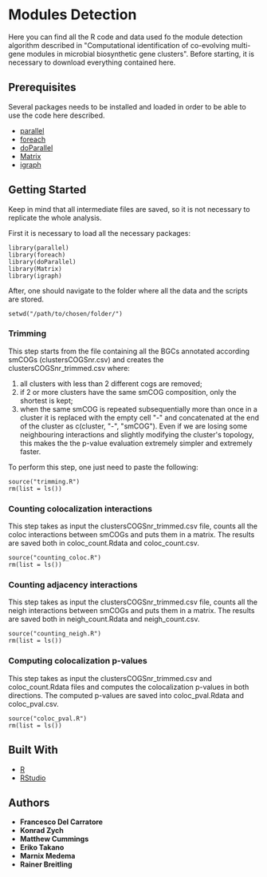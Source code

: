 # Modules Detection
Here you can find all the R code and data used fo the module detection algorithm
described in "Computational identification of co-evolving multi-gene modules in microbial biosynthetic gene clusters".
Before starting, it is necessary to download everything contained here.

## Prerequisites
Several packages needs to be installed and loaded in order to be able to use the code here described.
* [parallel](https://cran.r-project.org/web/views/HighPerformanceComputing.html)
* [foreach](https://cran.r-project.org/web/packages/foreach/index.html)
* [doParallel](https://cran.r-project.org/web/packages/doParallel/index.html)
* [Matrix](https://cran.r-project.org/web/packages/Matrix/index.html)
* [igraph](http://igraph.org/r/)

## Getting Started
Keep in mind that all intermediate files are saved, so it is
not necessary to replicate the whole analysis. 

First it is necessary to load all the necessary packages:

```
library(parallel)
library(foreach)
library(doParallel)
library(Matrix)
library(igraph)
```
After, one should navigate to the folder where all the data and the scripts are stored.
```
setwd("/path/to/chosen/folder/")
```
### Trimming
This step starts from the file containing all the BGCs annotated according smCOGs (clustersCOGSnr.csv) and creates the clustersCOGSnr_trimmed.csv where:
1. all clusters with less than 2 different cogs are removed;
1. if 2 or more clusters have the same smCOG composition, only the shortest is kept;
1. when the same smCOG is repeated subsequentially more than once in a cluster it is replaced with the empty cell "-" and concatenated at the end of the cluster as c(cluster, "-", "smCOG"). Even if we are losing some neighbouring interactions and slightly modifying the cluster's topology, this makes the the p-value evaluation extremely simpler and extremely faster.

To perform this step, one just need to paste the following:

```
source("trimming.R")
rm(list = ls())
```
### Counting colocalization interactions
This step takes as input the clustersCOGSnr_trimmed.csv file, counts all the coloc interactions between smCOGs and puts them in a matrix. The results are saved both in coloc_count.Rdata and coloc_count.csv.

```
source("counting_coloc.R")
rm(list = ls())
```
### Counting adjacency interactions
This step takes as input the clustersCOGSnr_trimmed.csv file, counts all the neigh interactions between smCOGs and puts them in a matrix. The results are saved both in neigh_count.Rdata and neigh_count.csv.
```
source("counting_neigh.R")
rm(list = ls())
```

### Computing colocalization p-values
This step takes as input the clustersCOGSnr_trimmed.csv and coloc_count.Rdata files and computes the colocalization p-values in both directions. The computed p-values are saved into coloc_pval.Rdata and coloc_pval.csv.
```
source("coloc_pval.R")
rm(list = ls())
```



## Built With
* [R](https://www.r-project.org/)
* [RStudio](https://www.rstudio.com/)


## Authors
* **Francesco Del Carratore**
* **Konrad Zych**
* **Matthew Cummings**
* **Eriko Takano**
* **Marnix Medema**
* **Rainer Breitling**
